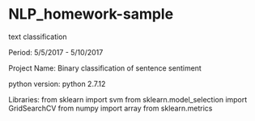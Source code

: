 # NLP_homework-sample
text classification

Period: 5/5/2017 - 5/10/2017

Project Name: Binary classification of sentence sentiment

python version: python 2.7.12

Libraries:
from sklearn import svm
from sklearn.model_selection import GridSearchCV
from numpy import array
from sklearn.metrics
